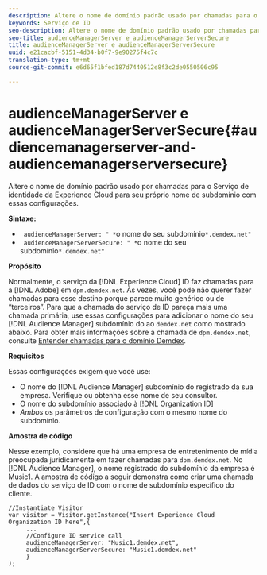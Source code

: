 ```yaml
---
description: Altere o nome de domínio padrão usado por chamadas para o Serviço de identidade da Experience Cloud para seu próprio nome de subdomínio com essas configurações.
keywords: Serviço de ID
seo-description: Altere o nome de domínio padrão usado por chamadas para o Serviço de identidade da Experience Cloud para seu próprio nome de subdomínio com essas configurações.
seo-title: audienceManagerServer e audienceManagerServerSecure
title: audienceManagerServer e audienceManagerServerSecure
uuid: e21cacbf-5151-4d34-b0f7-9e90275f4c7c
translation-type: tm+mt
source-git-commit: e6d65f1bfed187d7440512e8f3c2de0550506c95

---
```



# audienceManagerServer e audienceManagerServerSecure{#audiencemanagerserver-and-audiencemanagerserversecure}

Altere o nome de domínio padrão usado por chamadas para o Serviço de identidade da Experience Cloud para seu próprio nome de subdomínio com essas configurações.

**Sintaxe:**

* ` audienceManagerServer: " *`o nome do seu subdomínio`*.demdex.net"`
* ` audienceManagerServerSecure: " *`o nome do seu subdomínio`*.demdex.net"`

**Propósito**

Normalmente, o serviço da [!DNL Experience Cloud] ID faz chamadas para a [!DNL Adobe] em `dpm.demdex.net`. Às vezes, você pode não querer fazer chamadas para esse destino porque parece muito genérico ou de “terceiros”. Para que a chamada do serviço de ID pareça mais uma chamada primária, use essas configurações para adicionar o nome do seu [!DNL Audience Manager] subdomínio do ao `demdex.net` como mostrado abaixo. Para obter mais informações sobre a chamada de `dpm.demdex.net`, consulte [Entender chamadas para o domínio Demdex](https://marketing.adobe.com/resources/help/en_US/aam/demdex-calls.html).

**Requisitos**

Essas configurações exigem que você use:

* O nome do [!DNL Audience Manager] subdomínio do registrado da sua empresa. Verifique ou obtenha esse nome de seu consultor.
* O nome do subdomínio associado à [!DNL Organization ID]
* *Ambos* os parâmetros de configuração com o mesmo nome do subdomínio.

**Amostra de código**

Nesse exemplo, considere que há uma empresa de entretenimento de mídia preocupada juridicamente em fazer chamadas para `dpm.demdex.net`. No [!DNL Audience Manager], o nome registrado do subdomínio da empresa é Music1. A amostra de código a seguir demonstra como criar uma chamada de dados do serviço de ID com o nome de subdomínio específico do cliente.

```
//Instantiate Visitor 
var visitor = Visitor.getInstance("Insert Experience Cloud Organization ID here",{ 
     ... 
     //Configure ID service call 
     audienceManagerServer: "Music1.demdex.net", 
     audienceManagerServerSecure: "Music1.demdex.net" 
     } 
);
```

